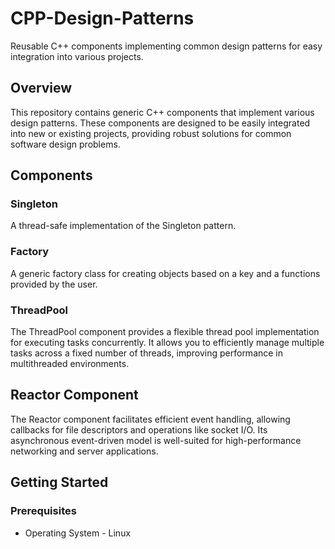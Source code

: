 # CPP-Design-Patterns
Reusable C++ components implementing common design patterns for easy integration into various projects.


## Overview
This repository contains generic C++ components that implement various design patterns. These components are designed to be easily integrated into new or existing projects, providing robust solutions for common software design problems.

## Components
### Singleton
A thread-safe implementation of the Singleton pattern.

### Factory
A generic factory class for creating objects based on a key and a functions provided by the user.

### ThreadPool
The ThreadPool component provides a flexible thread pool implementation for executing tasks concurrently. It allows you to efficiently manage multiple tasks across a fixed number of threads, improving performance in multithreaded environments.

## Reactor Component
The Reactor component facilitates efficient event handling, allowing callbacks for file descriptors and operations like socket I/O. Its asynchronous event-driven model is well-suited for high-performance networking and server applications.

## Getting Started
### Prerequisites
- Operating System - Linux 
